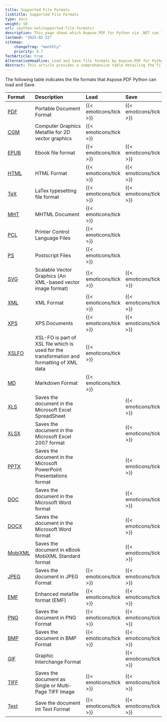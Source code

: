 ```yaml
---
title: Supported File Formats
linktitle: Supported File Formats
type: docs
weight: 10
url: /python-net/supported-file-formats/
description: This page shows which Aspose.PDF for Python via .NET can load and save file formats.
lastmod: "2025-02-22"
sitemap:
    changefreq: "monthly"
    priority: 0.7
TechArticle: true
AlternativeHeadline: Load and Save file formats by Aspose.PDF for Python
Abstract: This article provides a comprehensive table detailing the file formats that Aspose.PDF for Python can handle. It outlines the capabilities of the library to load and save various document types, offering insights into its versatility for managing different file formats. The formats covered include well-known types like PDF, EPUB, HTML, and XML, all of which can be both loaded and saved by the library. It also supports image formats such as JPEG, PNG, and TIFF for both operations. However, some formats like CGM, MHT, PCL, PS, XSLFO, and MD are only available for loading, while others like XLS, XLSX, PPTX, DOC, DOCX, and MobiXML are solely available for saving. This table serves as a practical guide for users looking to understand the format compatibility of Aspose.PDF for Python, highlighting both its strengths and limitations in document and image format support.
---
```


The following table indicates the file formats that Aspose.PDF Python can load and Save.

|**Format**|**Description**|**Load**|**Save**|**Remarks**|
| :- | :- | :- | :- | :- |
|[PDF](https://docs.fileformat.com/pdf/)|Portable Document Format|{{< emoticons/tick >}}|{{< emoticons/tick >}} | |
|[CGM](https://docs.fileformat.com/page-description-language/cgm/)|Computer Graphics Metafile for 2D vector graphics|{{< emoticons/tick >}}| | |
|[EPUB](https://docs.fileformat.com/ebook/epub/)|Ebook file format|{{< emoticons/tick >}}|{{< emoticons/tick >}}| |
|[HTML](https://docs.fileformat.com/web/html/)|HTML Format|{{< emoticons/tick >}}|{{< emoticons/tick >}}| |
|[TeX](https://docs.fileformat.com/page-description-language/tex/)|LaTex typesetting file format|{{< emoticons/tick >}}|{{< emoticons/tick >}}| |
|[MHT](https://docs.fileformat.com/web/mhtml/)|MHTML Document|{{< emoticons/tick >}}| | |
|[PCL](https://docs.fileformat.com/page-description-language/pcl/)|Printer Control Language Files|{{< emoticons/tick >}}| | |
|[PS](https://docs.fileformat.com/page-description-language/ps/)|Postscript Files|{{< emoticons/tick >}}| | |
|[SVG](https://docs.fileformat.com/page-description-language/svg/)|Scalable Vector Graphics (An XML-based vector image format)|{{< emoticons/tick >}}|{{< emoticons/tick >}}| |
|[XML](https://docs.fileformat.com/web/xml/)|XML Format|{{< emoticons/tick >}}|{{< emoticons/tick >}}| |
|[XPS](https://docs.fileformat.com/page-description-language/xps/)|XPS Documents|{{< emoticons/tick >}}|{{< emoticons/tick >}}| |
|[XSLFO](https://docs.fileformat.com/page-description-language/xslfo/)|XSL-FO is part of XSL file which is used for the transformation and formatting of XML data|{{< emoticons/tick >}}| | |
|[MD](https://docs.fileformat.com/word-processing/md/)|Markdown Format|{{< emoticons/tick >}}| | |
|[XLS](https://docs.fileformat.com/spreadsheet/xls/)|Saves the document in the Microsoft Excel SpreadSheet| |{{< emoticons/tick >}}| |
|[XLSX](https://docs.fileformat.com/spreadsheet/xlsx/)|Saves the document in the Microsoft Excel 2007 format| |{{< emoticons/tick >}}| |
|[PPTX](https://docs.fileformat.com/presentation/pptx/)|Saves the document in the Microsoft PowerPoint Presentations format| |{{< emoticons/tick >}}| |
|[DOC](https://docs.fileformat.com/word-processing/doc/)|Saves the document in the Microsoft Word format| |{{< emoticons/tick >}}| |
|[DOCX](https://docs.fileformat.com/word-processing/docx/)|Saves the document in the Microsoft Word format| |{{< emoticons/tick >}}| |
|[MobiXML](https://docs.fileformat.com/ebook/mobi/)|Saves the document in eBook MobiXML Standard format| |{{< emoticons/tick >}}| |
|[JPEG](https://docs.fileformat.com/image/jpeg/)|Saves the document in JPEG Format|{{< emoticons/tick >}}|{{< emoticons/tick >}}| |
|[EMF](https://docs.fileformat.com/image/emf/)|Enhanced metafile format (EMF)|{{< emoticons/tick >}}|{{< emoticons/tick >}}| |
|[PNG](https://docs.fileformat.com/image/png/)|Saves the document in PNG Format|{{< emoticons/tick >}}|{{< emoticons/tick >}}| |
|[BMP](https://docs.fileformat.com/image/bmp/)|Saves the document in BMP Format|{{< emoticons/tick >}}|{{< emoticons/tick >}}| |
|[GIF](https://docs.fileformat.com/image/gif/)|Graphic Interchange Format| |{{< emoticons/tick >}}| |
|[TIFF](https://docs.fileformat.com/image/tiff/)|Saves the document as Single or Multi-Page TIFF Image|{{< emoticons/tick >}}|{{< emoticons/tick >}}| |
|[Text](https://docs.fileformat.com/word-processing/txt/)|Save the document int Text Format|{{< emoticons/tick >}}|{{< emoticons/tick >}}| |

